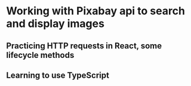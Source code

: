 # Working with Pixabay api to search and display images
## Practicing HTTP requests in React, some lifecycle methods 
## Learning to use TypeScript

